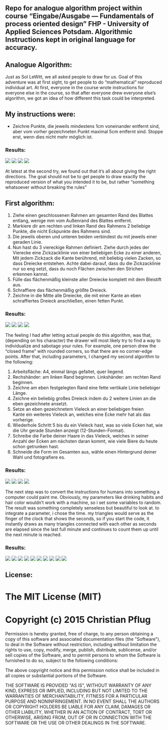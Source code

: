 ## Repo for analogue algorithm project within course “Eingabe/Ausgabe — Fundamentals of process oriented design” FHP - University of Applied Sciences Potsdam. Algorithmic Instructions kept in original language for accuracy.

## Analogue Algorithm:

Just as Sol LeWitt, we all asked people to draw for us. Goal of this adventure was at first sight, to get people to do “mathematical” reproduced individual art.
At first, everyone in the course wrote instructions for everyone else in the course, so that after everyone drew everyone else’s algorithm, we got an idea of how different this task could be interpreted.

## My instructions were:

- Zeichne Punkte, die jeweils mindestens 1cm voneinander entfernt sind, aber vom vorher gezeichneten Punkt maximal 5cm entfernt sind. Stoppe erst, wenn dies nicht mehr möglich ist.

### Results:
![](pic/1-1-1.jpg)
![](pic/1-1-2.jpg)
![](pic/1-1-3.jpg)
![](pic/1-1-4.jpg)

At latest at the second try, we found out that it’s all about giving the right directions. The goal should not be to get people to draw exactly the reproduced version of what you intended it to be, but rather “something  whatsoever without breaking the rules”

## First algorithm:

1. Ziehe einen geschlossenen Rahmen am gesamten Rand des Blattes entlang, wenige mm vom Außenrand des Blattes entfernt.
2. Markiere dir am rechten und linken Rand des Rahmens 2 beliebige Punkte, die nicht Eckpunkte des Rahmens sind.
3. Die jeweils oberen und unteren beiden verbindest du mit jeweils einer geraden Linie.
4. Nun hast du 3 viereckige Rahmen definiert. Ziehe durch jedes der Vierecke eine Zickzacklinie von einer beliebigen Ecke zu einer anderen, Mit jedem Zickzack die Kante berührend, mit beliebig vielen Zacken, so dass Dreiecke entstehen. Achte dabei darauf, dass du die Zickzacklinie nur so eng setzt, dass du noch Flächen zwischen den Strichen erkennen kannst.
5. Fülle das flächenmäßig kleinste aller Dreiecke komplett mit dem Bleistift aus.
6. Schraffiere das flächenmäßig größte Dreieck.
7. Zeichne in die Mitte alle Dreiecke, die mit einer Kante an eben schraffiertes Dreieck anschließen, einen fetten Punkt.

### Results:
![](pic/1-2-1.jpg)
![](pic/1-2-2.jpg)
![](pic/1-2-3.jpg)
![](pic/1-2-4.jpg)

The feeling I had after letting actual people do this algorithm, was that, (depending on his character) the drawer will most likely try to find a way to individualize and sabotage your rules. For example, one person drew the “closed frame” with rounded corners, so that there are no corner-edge points.
After that, including parameters, I changed my second algorithm to the following:

1. Arbeitsfläche: A4, einmal längs gefaltet, quer liegend.
2. Rechshänder: am linken Rand beginnen. Linkshänder: am rechten Rand beginnen.
3. Zeichne am eben festgelegten Rand eine fette vertikale Linie beliebiger Länge.
4. Zeichne ein beliebig großes Dreieck indem du 2 weitere Linien an die eben gezeichnete ansetzt.
5. Setze an eben gezeichnetem Vieleck an einer beliebigen freien Kante ein weiteres Vieleck an, welches eine Ecke mehr hat als das vorherige.
6. Wiederhole Schritt 5 bis du ein Vieleck hast, was so viele Ecken hat, wie die Uhr gerade Stunden anzeigt (12-Stunden-Format).
7. Schreibe die Farbe deiner Haare in das Vieleck, welches in seiner Anzahl der Ecken am nächsten daran kommt, wie viele Biere du heute schon getrunken hast.
8. Schneide die Form im Gesamten aus, wähle einen Hintergrund deiner Wahl und fotografiere es.

### Results:
![](pic/1-3-1.jpg)
![](pic/1-3-2.jpg)
![](pic/1-3-3.jpg)
![](pic/1-3-4.jpg)

The next step was to convert the instructions for humans into something a computer could paint me.
Obviously, my parameters like drinking habits and hair color wouldn’t work with a machine, so i set some variables to random. The result was something completely senseless but beautiful to look at.
to integrate a parameter, i chose the time. my triangles would serve as the finger of the clock that shows the seconds, so if you start the code, it instantly draws as many triangles connected with each other as seconds are elapsed since the last full minute and continues to count them up until the next minute is reached.

### Results:
![](pic/1-4-0001.png)
![](pic/1-4-0017.png)
![](pic/1-4-0075.png)
![](pic/1-4-0169.png)
![](pic/1-4-0256.png)
![](pic/1-4-0313.png)
![](pic/1-4-0420.png)
![](pic/1-4-0631.png)
![](pic/1-4-1022.png)
![](pic/1-4-1458.png)


## License:

# The MIT License (MIT)

# Copyright (c) 2015 Christian Pflug

Permission is hereby granted, free of charge, to any person obtaining a copy
of this software and associated documentation files (the "Software"), to deal
in the Software without restriction, including without limitation the rights
to use, copy, modify, merge, publish, distribute, sublicense, and/or sell
copies of the Software, and to permit persons to whom the Software is
furnished to do so, subject to the following conditions:

The above copyright notice and this permission notice shall be included in all
copies or substantial portions of the Software.

THE SOFTWARE IS PROVIDED "AS IS", WITHOUT WARRANTY OF ANY KIND, EXPRESS OR
IMPLIED, INCLUDING BUT NOT LIMITED TO THE WARRANTIES OF MERCHANTABILITY,
FITNESS FOR A PARTICULAR PURPOSE AND NONINFRINGEMENT. IN NO EVENT SHALL THE
AUTHORS OR COPYRIGHT HOLDERS BE LIABLE FOR ANY CLAIM, DAMAGES OR OTHER
LIABILITY, WHETHER IN AN ACTION OF CONTRACT, TORT OR OTHERWISE, ARISING FROM,
OUT OF OR IN CONNECTION WITH THE SOFTWARE OR THE USE OR OTHER DEALINGS IN THE
SOFTWARE.
